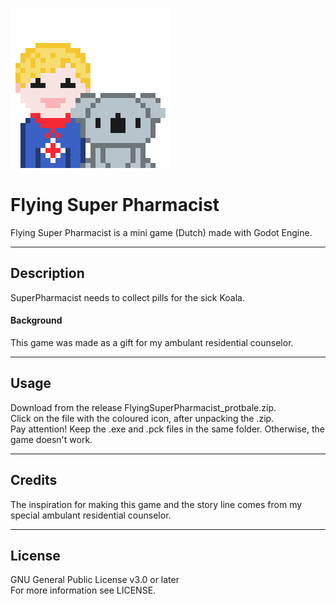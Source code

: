 ![icon](/Sprites/man_koala.png)

# Flying Super Pharmacist
Flying Super Pharmacist is a mini game (Dutch) made with Godot Engine.

------------------------------
## Description
SuperPharmacist needs to collect pills for the sick Koala.

#### Background
This game was made as a gift for my ambulant residential counselor. 

-----------------------------
## Usage
Download from the release FlyingSuperPharmacist_protbale.zip.  
Click on the file with the coloured icon, after unpacking the .zip.  
Pay attention! Keep the .exe and .pck files in the same folder. Otherwise, the game doesn't work.

-----------------------------
## Credits
The inspiration for making this game and the story line comes from my special ambulant residential counselor. 

-----------------------------
## License
GNU General Public License v3.0 or later  
For more information see LICENSE.
